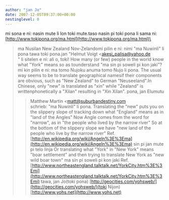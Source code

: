 ```yaml
---
author: "jan Jo"
date: 2007-12-05T09:37:00+00:00
nestinglevel: 0
---
```

mi sona e ni: nasin mute li lon toki mute.taso nasin pi toki pona li sama ni:[http://www.tokipona.org/ma.html](http://www.tokipona.org/ma.html)\
> ma Nusilan New Zealand Nov-Zelandomi pilin e ni: nimi "ma Nuwinli" li pona tawa toki pona.jan "Helmut Voigt <[akesi_palisa@yahoo.de](mailto://akesi_palisa@yahoo.de)\
>" li sitelen e ni:
>ali o, toki!
> How many (or few) people in the world know what "York" means so as tounderstand "ma sin pi soweli pi kon jaki"? mi kin pilin e ni: ma tomo Nujoku anuma tomo Nujo li pona. The usual way seems to be to translate geographical namesif their components are obvious, such as "New Zealand" to German "Neuseeland".In Chinese, only "new" is translated as "xin" while "Zealand" is writtenphonetically a "Xilan" resulting in "Xin Xilan".
> pona,
> jan Elumutu
>>Matthew Martin <[matt@suburbandestiny.com](mailto://matt@suburbandestiny.com)\
> schrieb:
> "ma Nuwinli" li pona.
>>Translating the "new" puts you on the slippery slope of tracking down
>what "England" means as in "land of the Angles" Now Angle comes from
>the word for "narrow", as in "the people who lived by the narrow
>river" So at the bottom of the slippery slope we have "new land of
>the people who live by the narrow river"
>>Ref. [http://en.wikipedia.org/wiki/Angeln%3E%3Ema](http://en.wikipedia.org/wiki/Angeln%3E%3Ema) sin pi jan mute pi telo linja
>>Or translating what "York" in "New York" means "boar settlement" and
>then trying to translate New York as "new wild boar town"
>>ma sin pi soweli pi kon jaki
>>Ref. [http://www.northeastengland.talktalk.net/YorkCity.htm%3E%3Emi](http://www.northeastengland.talktalk.net/YorkCity.htm%3E%3Emi) tawa, jan Jo(toki pona) [http://geocities.com/yohsweb/](http://geocities.com/yohsweb/)(toki Nijon) [http://www.yohs.net](http://www.yohs.net)